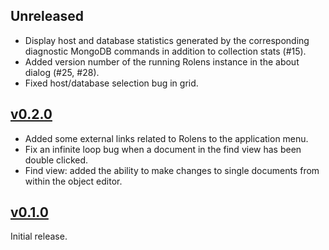 ## Unreleased

* Display host and database statistics generated by the corresponding diagnostic MongoDB commands in addition to collection stats (#15).
* Added version number of the running Rolens instance in the about dialog (#25, #28).
* Fixed host/database selection bug in grid.

## [v0.2.0]

* Added some external links related to Rolens to the application menu.
* Fix an infinite loop bug when a document in the find view has been double clicked.
* Find view: added the ability to make changes to single documents from within the object editor.

## [v0.1.0]

Initial release.

[v0.2.0]: https://github.com/garraflavatra/rolens/releases/tag/v0.2.0
[v0.1.0]: https://github.com/garraflavatra/rolens/releases/tag/v0.1.0
